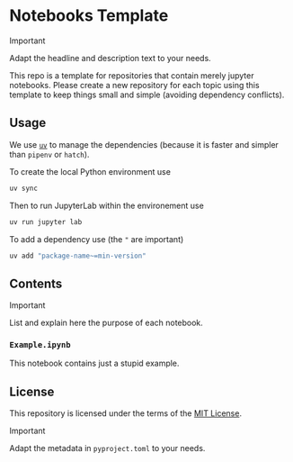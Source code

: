 # Notebooks Template

> [!IMPORTANT]
> Adapt the headline and description text to your needs.

This repo is a template for repositories that contain merely jupyter notebooks.
Please create a new repository for each topic using this template to keep things small and simple (avoiding dependency conflicts).

## Usage

We use [`uv`](https://docs.astral.sh/uv) to manage the dependencies (because it is faster and simpler than `pipenv` or `hatch`).

To create the local Python environment use 

```sh
uv sync
```

Then to run JupyterLab within the environement use

```sh
uv run jupyter lab
```

To add a dependency use (the `"` are important)

```sh
uv add "package-name~=min-version"
```

## Contents

> [!IMPORTANT]
> List and explain here the purpose of each notebook.

### `Example.ipynb`

This notebook contains just a stupid example.

## License

This repository is licensed under the terms of the [MIT License](LICENSE).

> [!IMPORTANT]
> Adapt the metadata in `pyproject.toml` to your needs.
